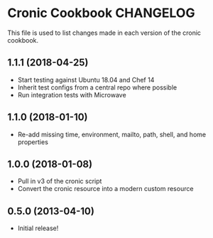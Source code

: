 # Cronic Cookbook CHANGELOG

This file is used to list changes made in each version of the cronic cookbook.

## 1.1.1 (2018-04-25)

- Start testing against Ubuntu 18.04 and Chef 14
- Inherit test configs from a central repo where possible
- Run integration tests with Microwave

## 1.1.0 (2018-01-10)

- Re-add missing time, environment, mailto, path, shell, and home properties

## 1.0.0 (2018-01-08)

- Pull in v3 of the cronic script
- Convert the cronic resource into a modern custom resource

## 0.5.0 (2013-04-10)

- Initial release!
